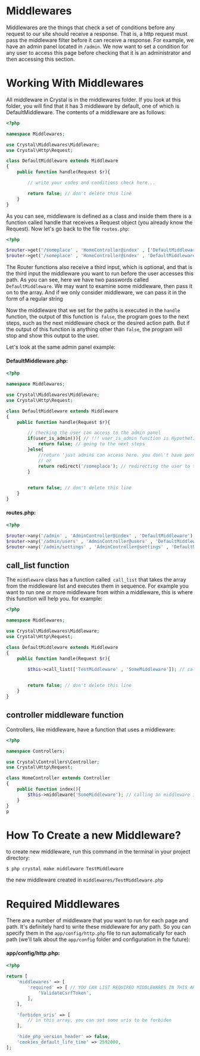# Middlewares
Middlewares are the things that check a set of conditions before any request to our site should receive a response. That is, a http request must pass the middleware filter before it can receive a response.
For example, we have an admin panel located in `/admin`. We now want to set a condition for any user to access this page before checking that it is an administrator and then accessing this section.

# Working With Middlewares
All middleware in Crystal is in the middlewares folder. If you look at this folder, you will find that it has 3 middleware by default, one of which is DefaultMiddleware. The contents of a middleware are as follows:

```php
<?php

namespace Middlewares;

use Crystal\Middlewares\Middleware;
use Crystal\Http\Request;

class DefaultMiddleware extends Middleware
{
	public function handle(Request $r){

		// write your codes and conditions check here...

		return false; // don't delete this line
	}
}
```

As you can see, middleware is defined as a class and inside them there is a function called handle that receives a Request object (you already know the Request). Now let's go back to the file `routes.php`:

```php
<?php

$router->get('/someplace' , 'HomeController@index' , ['DefaultMiddleware']);
$router->get('/someplace' , 'HomeController@index' , 'DefaultMiddleware');
```

The Router functions also receive a third input, which is optional, and that is the third input the middleware you want to run before the user accesses this path. As you can see, here we have two passwords called `DefaultMiddleware`. We may want to examine some middleware, then pass it on to the array. And if we only consider middleware, we can pass it in the form of a regular string


Now the middleware that we set for the paths is executed in the `handle` function, the output of this function is` false`, the program goes to the next steps, such as the next middleware check or the desired action path. But if the output of this function is anything other than `false`, the program will stop and show this output to the user.


Let's look at the same admin panel example:

#### DefaultMiddleware.php:
```php
<?php

namespace Middlewares;

use Crystal\Middlewares\Middleware;
use Crystal\Http\Request;

class DefaultMiddleware extends Middleware
{
	public function handle(Request $r){

		// checking the user can access to the admin panel
		if(user_is_admin()){ // !!! user_is_admin function is Hypothetical !!!
		    return false; // going to the next steps
		}else{
		    //return 'just admins can access here. you don\'t have permission to access here;
		    // or
		    return redirect('/someplace'); // redirecting the user to the /someplace
		}
		

		return false; // don't delete this line
	}
}
```



#### routes.php:
```php
<?php

$router->any('/admin' , 'AdminController@index' , 'DefaultMiddleware');
$router->any('/admin/users' , 'AdminController@users' , 'DefaultMiddleware');
$router->any('/admin/settings' , 'AdminController@settings' , 'DefaultMiddleware');
```



## call_list function
The `middleware` class has a function called` call_list` that takes the array from the middleware list and executes them in sequence. For example you want to run one or more middleware from within a middleware, this is where this function will help you. for example:

```php
<?php

namespace Middlewares;

use Crystal\Middlewares\Middleware;
use Crystal\Http\Request;

class DefaultMiddleware extends Middleware
{
	public function handle(Request $r){

		$this->call_list(['TestMiddleware' , 'SomeMiddleware']); // calling other middlewares from this middleware
		

		return false; // don't delete this line
	}
}
```


## controller middleware function
Controllers, like middleware, have a function that uses a middleware:

```php
<?php

namespace Controllers;

use Crystal\Controllers\Controller;
use Crystal\Http\Request;

class HomeController extends Controller
{
	public function index(){
	    $this->middleware('SomeMiddleware'); // calling an middleware inside the controller
	}
}
p
```


# How To Create a new Middleware?
to create new middleware, run this command in the terminal in your project directory:

`$ php crystal make middleware TestMiddleware`

the new middleware created in `middlewares/TestMiddleware.php`



# Required Middlewares
There are a number of middleware that you want to run for each page and path. It's definitely hard to write these middleware for any path. So you can specify them in the `app/config/http.php` file to run automatically for each path (we'll talk about the `app/config` folder and configuration in the future):

#### app/config/http.php:
```php
<?php

return [
    'middlewares' => [
        'required' => [ // YOU CAN LIST REQUIRED MIDDLEWARES IN THIS ARRAY
            'ValidateCsrfToken',
        ],
    ],

    'forbiden_uris' => [
        // in this array, you can set some uris to be forbiden
    ],

    'hide_php_version_header' => false,
    'cookies_default_life_time' => 2592000,
];
```


